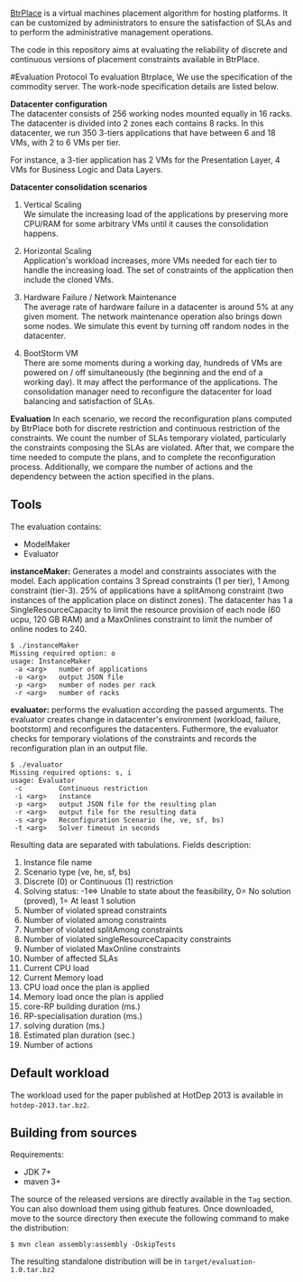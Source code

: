 [BtrPlace](http://btrp.inria.fr) is a virtual machines placement algorithm for hosting platforms. It can be customized
by administrators to ensure the satisfaction of SLAs and to perform the administrative management operations.

The code in this repository aims at evaluating the reliability of discrete and continuous versions of placement
constraints available in BtrPlace.


#Evaluation Protocol
To evaluation Btrplace, We use the specification of the commodity server. The work-node specification details are listed below.

**Datacenter configuration**   
The datacenter consists of 256 working nodes mounted equally in 16 racks. The datacenter is divided into 2 zones each contains 8 racks. 
In this datacenter, we run 350 3-tiers applications that have between 6 and 18 VMs, with 2 to 6 VMs per tier.

For instance, a 3-tier application has 2 VMs for the Presentation Layer,
4 VMs for Business Logic and Data Layers.


**Datacenter consolidation scenarios**  

1. Vertical Scaling  
We simulate the increasing load of the applications by preserving more CPU/RAM for some arbitrary VMs until it
causes the consolidation happens. 

2. Horizontal Scaling  
Application's workload increases, more VMs needed for each tier to handle the increasing load. The set of constraints of the application then include
the cloned VMs. 

3. Hardware Failure / Network Maintenance  
The average rate of hardware failure in a datacenter is around 5% at any given moment. The network maintenance operation also brings down some nodes.
We simulate this event by turning off random nodes in the datacenter. 

4. BootStorm VM  
There are some moments during a working day, hundreds of VMs are powered on / off simultaneously (the beginning and the end of a working day). It may
affect the performance of the applications. The consolidation manager need to reconfigure the datacenter for load balancing and satisfaction of SLAs.

**Evaluation**
In each scenario, we record the reconfiguration plans computed by BtrPlace both for discrete restriction
and continuous restriction of the constraints. 
We count the number of SLAs temporary violated, particularly the constraints composing the SLAs are violated.
After that, we compare the time needed to compute the plans, and to
complete the reconfiguration process. Additionally, we compare the number of actions and the dependency between the action
specified in the plans.

## Tools

The evaluation contains:
* ModelMaker
* Evaluator

**instanceMaker:**  Generates a model and constraints associates with the model. Each application contains 3 Spread constraints (1 per tier), 1 Among constraint (tier-3). 25% of applications have a splitAmong constraint (two instances of the application place on distinct zones). The datacenter has 1 a SingleResourceCapacity to limit the resource provision of each node (60 ucpu, 120 GB RAM) and a MaxOnlines constraint to limit the number of online nodes to 240.

```
$ ./instanceMaker
Missing required option: o
usage: InstanceMaker
 -a <arg>   number of applications
 -o <arg>   output JSON file
 -p <arg>   number of nodes per rack
 -r <arg>   number of racks
```

**evaluator:** performs the evaluation according the passed arguments. The evaluator creates change in datacenter's environment (workload, failure, bootstorm) and reconfigures the datacenters. Futhermore, the evaluator checks for temporary violations of the constraints and records the reconfiguration plan in an output file.

```
$ ./evaluator
Missing required options: s, i
usage: Evaluator
 -c         Continuous restriction
 -i <arg>   instance
 -p <arg>   output JSON file for the resulting plan
 -r <arg>   output file for the resulting data
 -s <arg>   Reconfiguration Scenario (he, ve, sf, bs)
 -t <arg>   Solver timeout in seconds
```

Resulting data are separated with tabulations. Fields description:

1. Instance file name
2. Scenario type (ve, he, sf, bs)
3. Discrete (0) or Continuous (1) restriction
4. Solving status: -1<=> Unable to state about the feasibility, 0= No solution (proved), 1= At least 1 solution
5. Number of violated spread constraints
6. Number of violated among constraints
7. Number of violated splitAmong constraints
8. Number of violated singleResourceCapacity constraints
9. Number of violated MaxOnline constraints
10. Number of affected SLAs
11. Current CPU load
12. Current Memory load
13. CPU load once the plan is applied
14. Memory load once the plan is applied
15. core-RP building duration (ms.)
16. RP-specialisation duration (ms.)
17. solving duration (ms.)
18. Estimated plan duration (sec.)
19. Number of actions

## Default workload
The workload used for the paper published at HotDep 2013 is available in `hotdep-2013.tar.bz2`.


## Building from sources ##

Requirements:
* JDK 7+
* maven 3+

The source of the released versions are directly available in the `Tag` section.
You can also download them using github features.
Once downloaded, move to the source directory then execute the following command
to make the distribution:

    $ mvn clean assembly:assembly -DskipTests

The resulting standalone distribution will be in `target/evaluation-1.0.tar.bz2`
